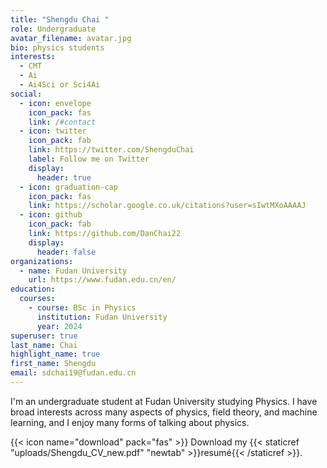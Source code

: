 ```yaml
---
title: "Shengdu Chai "
role: Undergraduate
avatar_filename: avatar.jpg
bio: physics students
interests:
  - CMT
  - Ai
  - Ai4Sci or Sci4Ai
social:
  - icon: envelope
    icon_pack: fas
    link: /#contact
  - icon: twitter
    icon_pack: fab
    link: https://twitter.com/ShengduChai
    label: Follow me on Twitter
    display:
      header: true
  - icon: graduation-cap
    icon_pack: fas
    link: https://scholar.google.co.uk/citations?user=sIwtMXoAAAAJ
  - icon: github
    icon_pack: fab
    link: https://github.com/DanChai22
    display:
      header: false
organizations:
  - name: Fudan University
    url: https://www.fudan.edu.cn/en/
education:
  courses:
    - course: BSc in Physics
      institution: Fudan University
      year: 2024
superuser: true
last_name: Chai
highlight_name: true
first_name: Shengdu
email: sdchai19@fudan.edu.cn
---
```

I'm an undergraduate student at Fudan University studying Physics. I have broad interests across many aspects of physics, field theory, and machine learning, and I enjoy many forms of talking about physics.

{{< icon name="download" pack="fas" >}} Download my {{< staticref "uploads/Shengdu_CV_new.pdf" "newtab" >}}resumé{{< /staticref >}}.
